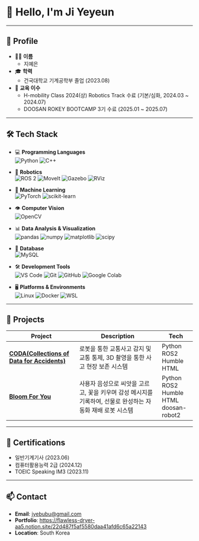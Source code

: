 <!--
**yeyeyeyeyeyeun/yeyeyeyeyeyeun** is a ✨ _special_ ✨ repository because its `README.md` (this file) appears on your GitHub profile.

Here are some ideas to get you started:

- 🔭 I’m currently working on ...
- 🌱 I’m currently learning ...
- 👯 I’m looking to collaborate on ...
- 🤔 I’m looking for help with ...
- 💬 Ask me about ...
- 📫 How to reach me: ...
- 😄 Pronouns: ...
- ⚡ Fun fact: ...
-->

# 👋 Hello, I'm Ji Yeyeun


---

## 🧩 Profile

- 👩‍🎓 **이름**
  - 지예은
- 🎓 **학력**
  - 건국대학교 기계공학부 졸업 (2023.08)
- 🧪 **교육 이수**  
  - H-mobility Class 2024(상) Robotics Track 수료 (기본/심화, 2024.03 ~ 2024.07)  
  - DOOSAN ROKEY BOOTCAMP 3기 수료 (2025.01 ~ 2025.07)
    
---

## 🛠 Tech Stack

- 💻 **Programming Languages**  
  ![Python](https://img.shields.io/badge/Python-3776AB?style=for-the-badge&logo=python&logoColor=white)  ![C++](https://img.shields.io/badge/C++-00599C?style=for-the-badge&logo=c%2B%2B&logoColor=white)

- 🤖 **Robotics**  
  ![ROS 2](https://img.shields.io/badge/ROS%202-22314E?style=for-the-badge&logo=ros&logoColor=white)  ![MoveIt](https://img.shields.io/badge/MoveIt-4394F7?style=for-the-badge&logo=moveit&logoColor=white)  ![Gazebo](https://img.shields.io/badge/Gazebo-6A98F0?style=for-the-badge&logo=gazebo&logoColor=white)  ![RViz](https://img.shields.io/badge/RViz-008080?style=for-the-badge&logo=ros&logoColor=white)

- 🧠 **Machine Learning**  
  ![PyTorch](https://img.shields.io/badge/PyTorch-EE4C2C?style=for-the-badge&logo=pytorch&logoColor=white)  ![scikit-learn](https://img.shields.io/badge/scikit--learn-F7931E?style=for-the-badge&logo=scikit-learn&logoColor=white)

- 👁 **Computer Vision**  
  ![OpenCV](https://img.shields.io/badge/OpenCV-5C3EE8?style=for-the-badge&logo=opencv&logoColor=white)

- 📊 **Data Analysis & Visualization**  
  ![pandas](https://img.shields.io/badge/pandas-150458?style=for-the-badge&logo=pandas&logoColor=white)  ![numpy](https://img.shields.io/badge/numpy-013243?style=for-the-badge&logo=numpy&logoColor=white)  ![matplotlib](https://img.shields.io/badge/matplotlib-11557C?style=for-the-badge&logo=matplotlib&logoColor=white)  ![scipy](https://img.shields.io/badge/scipy-8CAAE6?style=for-the-badge&logo=scipy&logoColor=white)

- 💾 **Database**  
  ![MySQL](https://img.shields.io/badge/MySQL-4479A1?style=for-the-badge&logo=mysql&logoColor=white)

- 🛠 **Development Tools**  
  ![VS Code](https://img.shields.io/badge/VS%20Code-007ACC?style=for-the-badge&logo=visual-studio-code&logoColor=white)  ![Git](https://img.shields.io/badge/Git-F05032?style=for-the-badge&logo=git&logoColor=white)  ![GitHub](https://img.shields.io/badge/GitHub-181717?style=for-the-badge&logo=github&logoColor=white)  ![Google Colab](https://img.shields.io/badge/Google%20Colab-F9AB00?style=for-the-badge&logo=googlecolab&logoColor=white)

- 🖥 **Platforms & Environments**  
  ![Linux](https://img.shields.io/badge/Linux-FCC624?style=for-the-badge&logo=linux&logoColor=black)  ![Docker](https://img.shields.io/badge/Docker-2496ED?style=for-the-badge&logo=docker&logoColor=white)  ![WSL](https://img.shields.io/badge/WSL-4D97FD?style=for-the-badge&logo=windows&logoColor=white)
---

## 📁 Projects

| Project | Description | Tech |
|--------|-------------|------|
| [**CODA(Collections of Data for Accidents)**](https://github.com/Rokey-3-D-autonomous/coda) | 로봇을 통한 교통사고 감지 및 교통 통제, 3D 촬영을 통한 사고 현장 보존 시스템 | Python<br>ROS2 Humble<br>HTML|
| [**Bloom For You**](https://github.com/d-1world/bloom_for_you) | 사용자 음성으로 씨앗을 고르고, 꽃을 키우며 감성 메시지를 기록하여, 선물로 완성하는 자동화 재배 로봇 시스템 | Python<br>ROS2 Humble<br>HTML<br>doosan-robot2 |

---

## 📄 Certifications

- 일반기계기사 (2023.06)  
- 컴퓨터활용능력 2급 (2024.12)  
- TOEIC Speaking IM3 (2023.11)

---

## 📫 Contact

- **Email**: jyebubu@gmail.com
- **Portfolio**: https://flawless-dryer-aa5.notion.site/22d487f5af5580daa41afd6c65a22143
- **Location**: South Korea  
